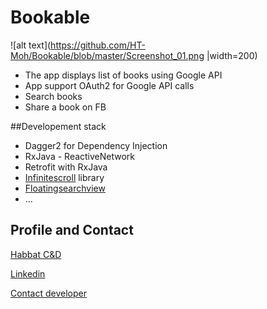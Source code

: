 # Bookable
![alt text](https://github.com/HT-Moh/Bookable/blob/master/Screenshot_01.png |width=200)

- The app displays list of books using Google API 
- App support OAuth2 for Google API calls
- Search books
- Share a book on FB


##Developement stack

- Dagger2 for Dependency Injection
- RxJava - ReactiveNetwork
- Retrofit with RxJava
- [Infinitescroll](https://github.com/pwittchen/InfiniteScroll) library
- [Floatingsearchview](https://github.com/arimorty/floatingsearchview)
- ...



## Profile and Contact

[Habbat C&D](https://www.habbat.ch)

[Linkedin](https://www.linkedin.com/in/habbat-mohamed-41233428/)

[Contact developer](mohamed@habbat.ch)
